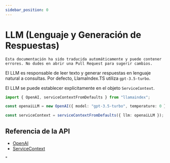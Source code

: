 ```yaml
---
sidebar_position: 0
---
```


# LLM (Lenguaje y Generación de Respuestas)

`Esta documentación ha sido traducida automáticamente y puede contener errores. No dudes en abrir una Pull Request para sugerir cambios.`

El LLM es responsable de leer texto y generar respuestas en lenguaje natural a consultas. Por defecto, LlamaIndex.TS utiliza `gpt-3.5-turbo`.

El LLM se puede establecer explícitamente en el objeto `ServiceContext`.

```typescript
import { OpenAI, serviceContextFromDefaults } from "llamaindex";

const openaiLLM = new OpenAI({ model: "gpt-3.5-turbo", temperature: 0 });

const serviceContext = serviceContextFromDefaults({ llm: openaiLLM });
```

## Referencia de la API

- [OpenAI](../../api/classes/OpenAI.md)
- [ServiceContext](../../api/interfaces/ServiceContext.md)

"
